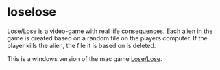 # loselose

Lose/Lose is a video-game with real life consequences. Each alien in the game is created based on a random file on the players computer. If the player kills the alien, the file it is based on is deleted.

This is a windows version of the mac game [Lose/Lose](http://loselose.net/).